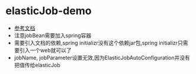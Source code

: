 # elasticJob-demo
* [参考文档](https://blog.csdn.net/yangliuhbhd/article/details/80902212)
* 注意jobBean需要加入spring容器
* 需要引入文档的依赖,spring initializr没有这个依赖jar包,spring initializr只需要引入一个web就可以了
* jobName, jobParameter设置无效,因为ElasticJobAutoConfiguration并没有把值传给elasticJob
